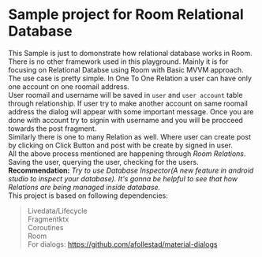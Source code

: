 # Sample project for Room Relational Database

This Sample is just to domonstrate how relational database works in Room.<br/>
There is no other framework used in this playground. Mainly it is for focusing on Relational Databse using Room with Basic MVVM approach.<br/>
The use case is pretty simple. In One To One Relation a user can have only one account on one roomail address.<br/>
User roomail and username will be saved in ``user`` and ``user account`` table through relationship. If user try to make another account on same roomail address the dialog will appear with some important message. Once you are done with account try to signin with username and you will be procceed towards the post fragment.<br/>
Similarly there is one to many Relation as well. Where user can create post by clicking on Click Button and post with be create by signed in user.<br/>
All the above process mentioned are happening through *Room Relations*. Saving the user, querying the user, checking for the users.<br/>
**Recommendation:** *Try to use *Database Inspector*(A new feature in android studio to inspect your database). It's
gonna be helpful to see that how Relations are being managed inside database.*<br/>
This project is based on following dependencies:<br/>
> Livedata/Lifecycle<br/> Fragmentktx<br/> Coroutines<br/> Room<br/>
For dialogs: https://github.com/afollestad/material-dialogs
